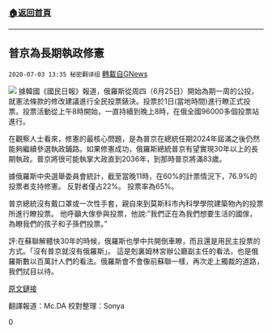 ###  [:house:返回首頁](https://github.com/ourhimalayas/txt)
---

## 普京為長期執政修憲
`2020-07-03 13:35 秘密翻译组` [轉載自GNews](https://gnews.org/zh-hant/253097/)

![](https://s3.amazonaws.com/gnews-media-offload/wp-content/uploads/2020/07/03133312/image1-2.jpeg)
據韓國《國民日報》報道，俄羅斯從周四（6月25日）開始為期一周的公投，就憲法條款的修改建議進行全民投票錶決。投票於1日(當地時間)進行瞭正式投票。投票活動從上午8時開始，一直持續到晚上8時，在俄全國96000多個投票站進行。

在觀察人士看來，修憲的最核心問題，是為普京在總統任期2024年屆滿之後仍然能夠繼續參選執政鋪路。如果修憲成功，俄羅斯總統普京有望實現30年以上的長期執政。普京將很可能執掌大政直到2036年，到那時普京將滿83歲。

據俄羅斯中央選舉委員會統計，截至當晚11時，在60%的計票情況下，76.9%的投票者支持修憲。 反對者僅占22%。 投票率為65%。

普京總統沒有戴口罩或一次性手套，親自來到莫斯科市內科學學院建築物內的投票所進行瞭投票。 他呼籲大傢參與投票，他說:”我們正在為我們想要生活的國傢，為瞭我們的孩子和子孫們投票。”

評:在蘇聯解體快30年的時候，俄羅斯也學中共開倒車瞭，而且還是用民主投票的方式。「沒有普京就沒有俄羅斯」。 這是剋裏姆林宮辦公廳副主任的看法，也是俄羅斯數以百萬計人們的看法。俄羅斯會不會像前蘇聯一樣，再次走上獨裁的道路，我們拭目以待。

[原文鏈接](http://naver.me/GRvntf7H)

翻譯報道：Mc.DA
校對整理：Sonya

0
